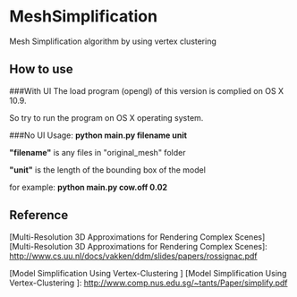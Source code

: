 MeshSimplification
==============

Mesh Simplification algorithm by using vertex clustering

How to use
----------

###With UI
The load program (opengl) of this version is complied on OS X 10.9. 

So try to run the program on OS X operating system.

###No UI
Usage: **python main.py filename unit**

**"filename"** is any files in "original_mesh" folder

**"unit"** is the length of the bounding box of the model

for example: **python main.py cow.off 0.02**



Reference
---------

[Multi-Resolution 3D Approximations for Rendering Complex Scenes]
[Multi-Resolution 3D Approximations for Rendering Complex Scenes]: http://www.cs.uu.nl/docs/vakken/ddm/slides/papers/rossignac.pdf

[Model Simplification Using Vertex-Clustering  ]
[Model Simplification Using Vertex-Clustering  ]: http://www.comp.nus.edu.sg/~tants/Paper/simplify.pdf

